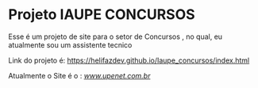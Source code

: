 # Projeto IAUPE CONCURSOS
Esse é um projeto de site para o setor de Concursos , no qual, eu atualmente sou um assistente tecnico


Link do projeto é: https://helifazdev.github.io/Iaupe_concursos/index.html

Atualmente o Site é o : _www.upenet.com.br_ 
